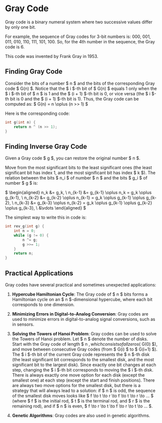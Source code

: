 # Gray Code

Gray code is a binary numeral system where two successive values differ by only one bit.

For example, the sequence of Gray codes for 3-bit numbers is: 000, 001, 011, 010, 110, 111, 101, 100. So, for the 4th number in the sequence, the Gray code is 6.

This code was invented by Frank Gray in 1953.

## Finding Gray Code

Consider the bits of a number $ n $ and the bits of the corresponding Gray code $ G(n) $. Notice that the $ i $-th bit of $ G(n) $ equals 1 only when the $ i $-th bit of $ n $ is 1 and the $ (i + 1) $-th bit is 0, or vice versa (the $ i $-th bit is 0 and the $ (i + 1) $-th bit is 1). Thus, the Gray code can be computed as:
$ G(n) = n \oplus (n >> 1) $

Here is the corresponding code:

```c
int g(int n) {
    return n ^ (n >> 1);
}
```

## Finding Inverse Gray Code

Given a Gray code $ g $, you can restore the original number $ n $.

Move from the most significant bits to the least significant ones (the least significant bit has index 1, and the most significant bit has index $ k $). The relation between the bits $ n_i $ of number $ n $ and the bits $ g_i $ of number $ g $ is:

$
\begin{aligned}
n_k &= g_k, \\
n_{k-1} &= g_{k-1} \oplus n_k = g_k \oplus g_{k-1}, \\
n_{k-2} &= g_{k-2} \oplus n_{k-1} = g_k \oplus g_{k-1} \oplus g_{k-2}, \\
n_{k-3} &= g_{k-3} \oplus n_{k-2} = g_k \oplus g_{k-1} \oplus g_{k-2} \oplus g_{k-3}, \\
&\vdots
\end{aligned}
$

The simplest way to write this in code is:

```c
int rev_g(int g) {
    int n = 0;
    while (g != 0) {
        n ^= g;
        g >>= 1;
    }
    return n;
}
```

## Practical Applications

Gray codes have several practical and sometimes unexpected applications:

1. **Hypercube Hamiltonian Cycle**: The Gray code of $ n $ bits forms a Hamiltonian cycle on an $ n $-dimensional hypercube, where each bit corresponds to one dimension.
2. **Minimizing Errors in Digital-to-Analog Conversion**: Gray codes are used to minimize errors in digital-to-analog signal conversions, such as in sensors.

3. **Solving the Towers of Hanoi Problem**: Gray codes can be used to solve the Towers of Hanoi problem. Let $ n $ denote the number of disks. Start with the Gray code of length $ n $, which consists of all zeros ($ G(0) $), and move between consecutive Gray codes (from $ G(i) $ to $ G(i+1) $). The $ i $-th bit of the current Gray code represents the $ n $-th disk (the least significant bit corresponds to the smallest disk, and the most significant bit to the largest disk). Since exactly one bit changes at each step, changing the $ i $-th bit corresponds to moving the $ i $-th disk. There is always exactly one move option for each disk (except the smallest one) at each step (except the start and finish positions). There are always two move options for the smallest disk, but there is a strategy that will always lead to a solution: if $ n $ is odd, the sequence of the smallest disk moves looks like $ f \to t \to r \to f \to t \to r \to ... $ (where $ f $ is the initial rod, $ t $ is the terminal rod, and $ r $ is the remaining rod), and if $ n $ is even, $ f \to r \to t \to f \to r \to t \to ... $.

4. **Genetic Algorithms**: Gray codes are also used in genetic algorithms.
